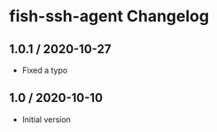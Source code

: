 # fish-ssh-agent Changelog

## 1.0.1 / 2020-10-27

- Fixed a typo

## 1.0 / 2020-10-10

- Initial version
